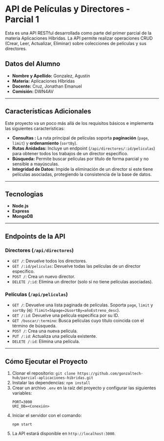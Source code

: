 # API de Películas y Directores - Parcial 1

Esta es una API RESTful desarrollada como parte del primer parcial de la materia Aplicaciones Híbridas. La API permite realizar operaciones CRUD (Crear, Leer, Actualizar, Eliminar) sobre colecciones de películas y sus directores.

## Datos del Alumno

*   **Nombre y Apellido:** Gonzalez, Agustin
*   **Materia:** Aplicaciones Híbridas
*   **Docente:** Cruz, Jonathan Emanuel
*   **Comisión:** DWN4AV

---

## Características Adicionales

Este proyecto va un poco más allá de los requisitos básicos e implementa las siguientes características:

*   **Consultas :** La ruta principal de películas soporta **paginación** (`page`, `limit`) y **ordenamiento** (`sortBy`).
*   **Rutas Anidadas:** Incluye un endpoint (`/api/directores/:id/peliculas`) para obtener todos los trabajos de un director específico.
*   **Búsqueda:** Permite buscar películas por título de forma parcial y no sensible a mayúsculas.
*   **Integridad de Datos:** Impide la eliminación de un director si este tiene películas asociadas, protegiendo la consistencia de la base de datos.

---

## Tecnologias

*   **Node.js**
*   **Express**
*   **MongoDB**

---

## Endpoints de la API

### Directores (`/api/directores`)

*   `GET /`: Devuelve todos los directores.
*   `GET /:id/peliculas`: Devuelve todas las películas de un director específico.
*   `POST /`: Crea un nuevo director.
*   `DELETE /:id`: Elimina un director (solo si no tiene películas asociadas).

### Películas (`/api/peliculas`)

*   `GET /`: Devuelve una lista paginada de películas. Soporta `page`, `limit` y `sortBy` (ej: `?limit=5&page=2&sortBy=añoEstreno_desc`).
*   `GET /:id`: Devuelve una película específica por su ID.
*   `GET /buscar/:termino`: Busca películas cuyo título coincida con el término de búsqueda.
*   `POST /`: Crea una nueva película.
*   `PUT /:id`: Actualiza una película existente.
*   `DELETE /:id`: Elimina una película.

---

## Cómo Ejecutar el Proyecto

1.  Clonar el repositorio: `git clone https://github.com/gonzaltech-hub/parcial-aplicaciones-hibridas.git`
2.  Instalar las dependencias: `npm install`
3.  Crear un archivo `.env` en la raíz del proyecto y configurar las siguientes variables:
    ```
    PORT=3000
    URI_DB=<Conexión>
    ```
4.  Iniciar el servidor con el comando:
    ```
    npm start
    ```
5.  La API estará disponible en `http://localhost:3000`.